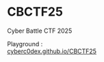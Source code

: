 # CBCTF25
Cyber Battle CTF 2025

Playground : <br>
[cyberc0dex.github.io/CBCTF25](https://cyberc0dex.github.io/CBCTF25/)
